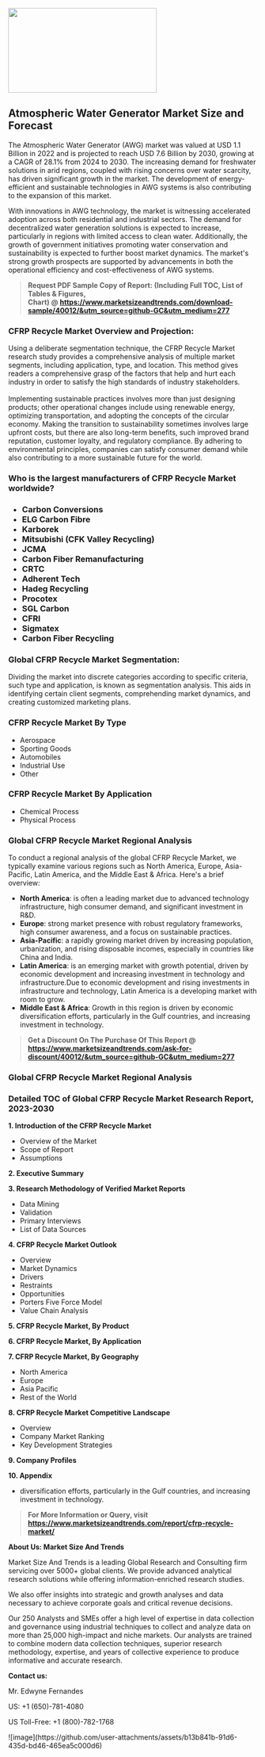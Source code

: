 <p><img class="alignnone size-medium wp-image-20088" src="https://ffe5etoiles.com/wp-content/uploads/2024/12/MST1-300x171.png" alt="" width="300" height="171" /></p><h2>Atmospheric Water Generator Market Size and Forecast</h2><p>The Atmospheric Water Generator (AWG) market was valued at USD 1.1 Billion in 2022 and is projected to reach USD 7.6 Billion by 2030, growing at a CAGR of 28.1% from 2024 to 2030. The increasing demand for freshwater solutions in arid regions, coupled with rising concerns over water scarcity, has driven significant growth in the market. The development of energy-efficient and sustainable technologies in AWG systems is also contributing to the expansion of this market.</p><p>With innovations in AWG technology, the market is witnessing accelerated adoption across both residential and industrial sectors. The demand for decentralized water generation solutions is expected to increase, particularly in regions with limited access to clean water. Additionally, the growth of government initiatives promoting water conservation and sustainability is expected to further boost market dynamics. The market's strong growth prospects are supported by advancements in both the operational efficiency and cost-effectiveness of AWG systems.</p></p><blockquote id="" class=""><strong>Request PDF Sample Copy of Report: (Including Full TOC, List of Tables &amp; Figures, Chart)&nbsp;@&nbsp;<strong><a href="https://www.marketsizeandtrends.com/download-sample/40012/&utm_source=github-GC&utm_medium=277" target="_blank">https://www.marketsizeandtrends.com/download-sample/40012/&utm_source=github-GC&utm_medium=277</a></strong></strong></blockquote><h3 id="" class="">CFRP Recycle Market&nbsp;Overview and Projection:</h3><p id="" class="">Using a deliberate segmentation technique, the CFRP Recycle Market research study provides a comprehensive analysis of multiple market segments, including application, type, and location. This method gives readers a comprehensive grasp of the factors that help and hurt each industry in order to satisfy the high standards of industry stakeholders. <br /> <br />Implementing sustainable practices involves more than just designing products; other operational changes include using renewable energy, optimizing transportation, and adopting the concepts of the circular economy. Making the transition to sustainability sometimes involves large upfront costs, but there are also long-term benefits, such improved brand reputation, customer loyalty, and regulatory compliance. By adhering to environmental principles, companies can satisfy consumer demand while also contributing to a more sustainable future for the world.</p><h3 id="" class="">Who is the largest manufacturers of&nbsp;CFRP Recycle Market worldwide?</h3><h3 class=""><p><ul><li>Carbon Conversions </li><li> ELG Carbon Fibre </li><li> Karborek </li><li> Mitsubishi (CFK Valley Recycling) </li><li> JCMA </li><li> Carbon Fiber Remanufacturing </li><li> CRTC </li><li> Adherent Tech </li><li> Hadeg Recycling </li><li> Procotex </li><li> SGL Carbon </li><li> CFRI </li><li> Sigmatex </li><li> Carbon Fiber Recycling</li></ul></p></h3><h3 id="" class="">Global&nbsp;CFRP Recycle Market Segmentation:</h3><p id="" class="">Dividing the market into discrete categories according to specific criteria, such type and application, is known as segmentation analysis. This aids in identifying certain client segments, comprehending market dynamics, and creating customized marketing plans.</p><h3 id="" class="">CFRP Recycle Market&nbsp;By Type</h3><p><p><ul><li>Aerospace </li><li> Sporting Goods </li><li> Automobiles </li><li> Industrial Use </li><li> Other</p></li></ul></p></p><h3 id="" class="">CFRP Recycle Market&nbsp;By Application</h3><p class=""><p><ul><li>Chemical Process </li><li> Physical Process</li></ul></p></p><h3 id="" class="">Global CFRP Recycle Market Regional Analysis</h3><p id="" class="">To conduct a regional analysis of the global CFRP Recycle Market, we typically examine various regions such as North America, Europe, Asia-Pacific, Latin America, and the Middle East &amp; Africa. Here's a brief overview:</p><ul><li><strong>North America</strong>: is often a leading market due to advanced technology infrastructure, high consumer demand, and significant investment in R&amp;D.</li><li><strong>Europe</strong>: strong market presence with robust regulatory frameworks, high consumer awareness, and a focus on sustainable practices.</li><li><strong>Asia-Pacific</strong>: a rapidly growing market driven by increasing population, urbanization, and rising disposable incomes, especially in countries like China and India.</li><li><strong>Latin America</strong>: is an emerging market with growth potential, driven by economic development and increasing investment in technology and infrastructure.Due to economic development and rising investments in infrastructure and technology, Latin America is a developing market with room to grow.</li><li><strong>Middle East &amp; Africa</strong>: Growth in this region is driven by economic diversification efforts, particularly in the Gulf countries, and increasing investment in technology.</li></ul><blockquote id="" class=""><strong>Get a Discount On The Purchase Of This Report @ <strong><a href="https://www.marketsizeandtrends.com/ask-for-discount/40012/&utm_source=github-GC&utm_medium=277" target="_blank">https://www.marketsizeandtrends.com/ask-for-discount/40012/&utm_source=github-GC&utm_medium=277</a></strong></strong></blockquote><h3 id="" class="">Global CFRP Recycle Market Regional Analysis</h3><h3 id="" class="">Detailed TOC of Global CFRP Recycle Market Research Report, 2023-2030</h3><p id="" class=""><strong>1. Introduction of the CFRP Recycle Market</strong></p><ul><li>Overview of the Market</li><li>Scope of Report</li><li>Assumptions</li></ul><p id="" class=""><strong>2. Executive Summary</strong></p><p id="" class=""><strong>3. Research Methodology of Verified Market Reports</strong></p><ul><li>Data Mining</li><li>Validation</li><li>Primary Interviews</li><li>List of Data Sources</li></ul><p id="" class=""><strong>4. CFRP Recycle Market Outlook</strong></p><ul><li>Overview</li><li>Market Dynamics</li><li>Drivers</li><li>Restraints</li><li>Opportunities</li><li>Porters Five Force Model</li><li>Value Chain Analysis</li></ul><p id="" class=""><strong>5. CFRP Recycle Market, By Product</strong></p><p id="" class=""><strong>6. CFRP Recycle Market, By Application</strong></p><p id="" class=""><strong>7. CFRP Recycle Market, By Geography</strong></p><ul><li>North America</li><li>Europe</li><li>Asia Pacific</li><li>Rest of the World</li></ul><p id="" class=""><strong>8. CFRP Recycle Market Competitive Landscape</strong></p><ul><li>Overview</li><li>Company Market Ranking</li><li>Key Development Strategies</li></ul><p id="" class=""><strong>9. Company Profiles</strong></p><p id="" class=""><strong>10. Appendix</strong></p><ul><li>diversification efforts, particularly in the Gulf countries, and increasing investment in technology.</li></ul><blockquote id="" class=""><strong>For More Information or Query, visit <strong><strong><a href="https://www.marketsizeandtrends.com/report/cfrp-recycle-market/" target="_blank">https://www.marketsizeandtrends.com/report/cfrp-recycle-market/</a></strong></strong></strong></blockquote><p id="" class=""><strong>About Us: Market Size And Trends</strong></p><p id="" class="">Market Size And Trends is a leading Global Research and Consulting firm servicing over 5000+ global clients. We provide advanced analytical research solutions while offering information-enriched research studies.</p><p id="" class="">We also offer insights into strategic and growth analyses and data necessary to achieve corporate goals and critical revenue decisions.</p><p id="" class="">Our 250 Analysts and SMEs offer a high level of expertise in data collection and governance using industrial techniques to collect and analyze data on more than 25,000 high-impact and niche markets. Our analysts are trained to combine modern data collection techniques, superior research methodology, expertise, and years of collective experience to produce informative and accurate research.</p><p id="" class=""><strong>Contact us:</strong></p><p id="" class="">Mr. Edwyne Fernandes</p><p id="" class="">US: +1 (650)-781-4080</p><p id="" class="">US Toll-Free: +1 (800)-782-1768</p>
![image](https://github.com/user-attachments/assets/b13b841b-91d6-435d-bd46-465ea5c000d6)
